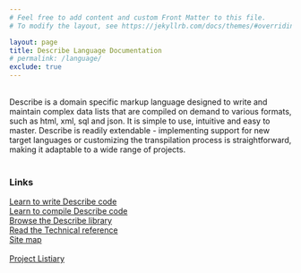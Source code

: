```yaml
---
# Feel free to add content and custom Front Matter to this file.
# To modify the layout, see https://jekyllrb.com/docs/themes/#overriding-theme-defaults

layout: page
title: Describe Language Documentation
# permalink: /language/
exclude: true
---
```

<br>
Describe is a domain specific markup language designed to write and maintain complex data lists that are compiled on demand to various formats, such as html, xml, sql and json. It is simple to use, intuitive and easy to master. Describe is readily extendable - implementing support for new target languages or customizing the transpilation process is straightforward, making it adaptable to a wide range of projects.<br><br>

### Links
[Learn to write Describe code](/language/how-to-write/)<br>
[Learn to compile Describe code](/language/how-to-compile/)<br>
[Browse the Describe library](https://library.listiary.com/)<br>
[Read the Technical reference](/language/reference/)<br>
[Site map](/language/site-map/)<br>
<br>
[Project Listiary](/listiary/)